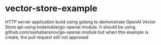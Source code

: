 # vector-store-example
HTTP server application build using golang to demonstrate OpenAI Vector Store api using kodenubie/go-openai  module. It should be using github.com/sashabaranov/go-openai module but when this example is create, the pull request still not approved
